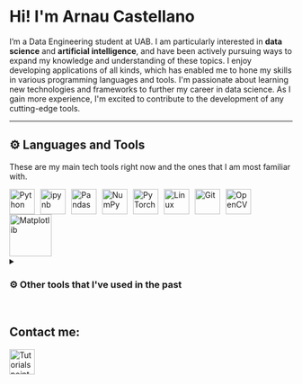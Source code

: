 # Hi! I'm Arnau Castellano

I’m a Data Engineering student at UAB. I am particularly interested in **data science** and **artificial intelligence**, and have been actively pursuing ways to expand my knowledge and understanding of these topics. 
I enjoy developing applications of all kinds, which has enabled me to hone my skills in various programming languages and tools.
I'm passionate about learning new technologies and frameworks to further my career in data science. As I gain more experience, I'm excited to contribute to the development of any cutting-edge tools.

---

## ⚙ Languages and Tools

These are my main tech tools right now and the ones that I am most familiar with. 

<img align="left" alt="Python" width="45px" style="padding-right:7px;" src="https://cdn.jsdelivr.net/gh/devicons/devicon/icons/python/python-original.svg" />
<img align="left" alt="ipynb" width="45px" style="padding-right:7px; "src="https://cdn.jsdelivr.net/gh/devicons/devicon/icons/jupyter/jupyter-original-wordmark.svg" />
<img align="left" alt="Pandas" width="45px" style="padding-right:7px;" src="https://cdn.jsdelivr.net/gh/devicons/devicon/icons/pandas/pandas-original-wordmark.svg" />
<img align="left" alt="NumPy" width="45px" style="padding-right:7px;" src="https://cdn.jsdelivr.net/gh/devicons/devicon/icons/numpy/numpy-original-wordmark.svg" />
<img align="left" alt="PyTorch" width="45px" style="padding-right:7px;" src="https://cdn.jsdelivr.net/gh/devicons/devicon/icons/pytorch/pytorch-original-wordmark.svg" 
/>
<img align="left" alt="Linux" width="45px" style="padding-right:7px;" src="https://cdn.jsdelivr.net/gh/devicons/devicon/icons/linux/linux-original.svg" />
<img align="left" alt="Git" width="45px" style="padding-right:7px;" src="https://cdn.jsdelivr.net/gh/devicons/devicon/icons/git/git-original.svg" />
<img align="left" alt="OpenCV" width="45px" style="padding-right:7px; "src="https://cdn.jsdelivr.net/gh/devicons/devicon/icons/opencv/opencv-original-wordmark.svg" />
<img align="center" alt="Matplotlib" width="75px" style="padding-right:7px; "src="https://matplotlib.org/3.0.2/_static/logo2.png" />

<br />

<details>
 <summary><h3>⚙ Other tools that I've used in the past</h3></summary>
   <img align="left" alt="Docker" width="45px" style="padding-right:7px;" src="https://cdn.jsdelivr.net/gh/devicons/devicon/icons/docker/docker-original-wordmark.svg" />
   <img align="left" alt="MongoDB" width="45px" style="padding-right:7px;" src="https://cdn.jsdelivr.net/gh/devicons/devicon/icons/mongodb/mongodb-original-wordmark.svg" />
   <img align="left" alt="C" width="45px" style="padding-right:7px;"src="https://cdn.jsdelivr.net/gh/devicons/devicon/icons/c/c-original.svg" />
   <img align="left" alt="MatLab" width="45px" style="padding-right:7px; "src="https://cdn.jsdelivr.net/gh/devicons/devicon/icons/matlab/matlab-original.svg" />
   <img align="left" alt="MySQL" width="45px" style="padding-right:7px; "src="https://cdn.jsdelivr.net/gh/devicons/devicon/icons/mysql/mysql-original-wordmark.svg" />
   <img align="left" alt="R" width="45px" style="padding-right:7px; "src="https://upload.wikimedia.org/wikipedia/commons/thumb/1/1b/R_logo.svg/724px-R_logo.svg.png" />
   <img align="left" alt="Plotly" width="75px" style="padding-right:7px; "src="https://upload.wikimedia.org/wikipedia/commons/thumb/8/8a/Plotly-logo.png/1200px-Plotly-logo.png"/>
</details>

<br />

## Contact me:
<!DOCTYPE html>
<html>
<body>
     <a href="https://www.linkedin.com/in/arnau-castellano" target="_blank"><img src="https://upload.wikimedia.org/wikipedia/commons/thumb/f/f8/LinkedIn_icon_circle.svg/1200px-LinkedIn_icon_circle.svg.png" alt="Tutorialspoint" style="width:45px;"></a>
   </left>
</body>
</html>
 
